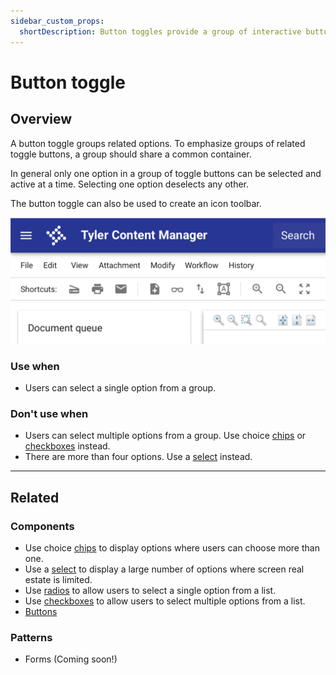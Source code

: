 ```yaml
---
sidebar_custom_props:
  shortDescription: Button toggles provide a group of interactive button elements that are related to one another.
---
```


# Button toggle

<ComponentVisual
  figmaUrl="https://www.figma.com/embed?embed_host=share&url=https%3A%2F%2Fwww.figma.com%2Fproto%2Fgona3dyQCjZpzRgFmqqh7k%2FButton-Toggle%3Fnode-id%3D1%253A790%26scaling%3Dmin-zoom%26page-id%3D0%253A1"
  storybookUrl="https://forge.tylerdev.io/main/?path=/story/components-button-toggle--default" />

## Overview

A button toggle groups related options. To emphasize groups of related toggle buttons, a group should share a common container. 

In general only one option in a group of toggle buttons can be selected and active at a time. Selecting one option deselects any other.

The button toggle can also be used to create an icon toolbar. 

<ImageBlock caption="A button toggle can be used to create an icon toolbar." max-width="400px" padded="{false}">

![Image of a toolbar with document viewer actions inside.](./images/button-toggle.png)

</ImageBlock>

### Use when

- Users can select a single option from a group.

### Don't use when

- Users can select multiple options from a group. Use choice [chips](/components/utilities/chips) or [checkboxes](/components/controls/checkbox) instead.
- There are more than four options. Use a [select](/components/fields/select) instead.

---

## Related

### Components

- Use choice [chips](/components/utilities/chips) to display options where users can choose more than one.
- Use a [select](/components/fields/select) to display a large number of options where screen real estate is limited. 
- Use [radios](/components/controls/radio-button) to allow users to select a single option from a list. 
- Use [checkboxes](/components/controls/checkbox) to allow users to select multiple options from a list. 
- [Buttons](/components/buttons/button)

### Patterns

- Forms (Coming soon!)
